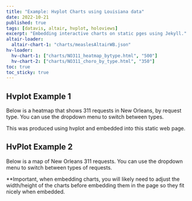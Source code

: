 ```yaml
---
title: "Example: Hvplot Charts using Louisiana data"
date: 2022-10-21
published: true
tags: [datavis, altair, hvplot, holoviews]
excerpt: "Embedding interactive charts on static pges using Jekyll."
altair-loader:
  altair-chart-1: "charts/measlesAltairWB.json"
hv-loader:
  hv-chart-1: ["charts/NO311_heatmap_bytype.html", "500"]
  hv-chart-2: ["charts/NO311_choro_by_type.html", "350"]
toc: true
toc_sticky: true
---
```


## Hvplot Example 1

Below is a heatmap that shows 311 requests in New Orleans, by request type. You can use the dropdown menu to switch between types.

<div id="hv-chart-1"></div>

This was produced using hvplot and embedded into this static web page. 

## HvPlot Example 2

Below is a map of New Orleans 311 requests. You can use the dropdown menu to switch between types of requests.

<div id="hv-chart-2"></div>



**Important, when embedding charts, you will likely need to adjust the width/height of the charts before embedding them in the page so they
fit nicely when embedded.
